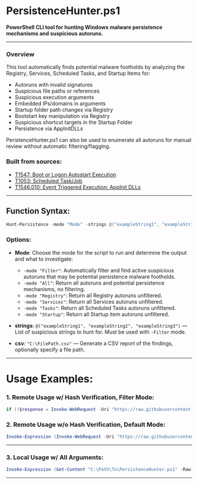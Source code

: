 # PersistenceHunter.ps1

**PowerShell CLI tool for hunting Windows malware persistence mechanisms and suspicious autoruns.**

---

### Overview
This tool automatically finds potential malware footholds by analyzing the Registry, Services, Scheduled Tasks, and Startup Items for:

- Autoruns with invalid signatures
- Suspicious file paths or references
- Suspicious execution arguments
- Embedded IPs/domains in arguments
- Startup folder path changes via Registry
- Bootstart key manipulation via Registry
- Suspicious shortcut targets in the Startup Folder
- Persistence via AppInitDLLs

PeristenceHunter.ps1 can also be used to enumerate all autoruns for manual review without automatic filtering/flagging.

### Built from sources:
- [T1547: Boot or Logon Autostart Execution](https://attack.mitre.org/techniques/T1547/001/)
- [T1053: Scheduled Task/Job](https://attack.mitre.org/techniques/T1053/)
- [T1546.010: Event Triggered Execution: AppInit DLLs](https://attack.mitre.org/techniques/T1546/010/)


---

## Function Syntax:
```powershell
Hunt-Persistence -mode "Mode" -strings @("exampleString1", "exampleString2", "exampleString3") -csv "C:\FilePath.csv"
```

### Options:
- **Mode**: Choose the mode for the script to run and determine the output and what to investigate:
  - `-mode "Filter"`: Automatically filter and find active suspicious autoruns that may be potential persistence malware footholds.
  - `-mode "All"`: Return all autoruns and potential persistence mechanisms, no filtering.
  - `-mode "Registry"`: Return all Registry autoruns unfiltered.
  - `-mode "Services"`: Return all Services autoruns unfiltered.
  - `-mode "Tasks"`: Return all Scheduled Tasks autoruns unfiltered.
  - `-mode "Startup"`: Return all Startup item autoruns unfiltered.

- **strings**: `@("exampleString1", "exampleString2", "exampleString3")` — List of suspicious strings to hunt for. Must be used with `-Filter` mode.
- **csv**: `"C:\FilePath.csv"` — Generate a CSV report of the findings, optionally specify a file path.

---
# Usage Examples: 

### 1. Remote Usage w/ Hash Verification, Filter Mode:
```powershell
if (($response = Invoke-WebRequest -Uri "https://raw.githubusercontent.com/blwhit/PersistenceHunter/refs/heads/main/PersistenceHunter.ps1" -UseBasicParsing).StatusCode -eq 200) { if ([BitConverter]::ToString([System.Security.Cryptography.MD5]::Create().ComputeHash([System.Text.Encoding]::UTF8.GetBytes($response.Content))).Replace("-", "") -eq "47bf365b92eeed0acb18de52f0b750bf") { Invoke-Expression $response.Content; Hunt-Persistence -mode "Filter" } else { Write-Host "Hash verification failed." } } else { Write-Host "Failed to download the script. Status Code: $($response.StatusCode)" }
```

### 2. Remote Usage w/o Hash Verification, Default Mode:
```powershell
Invoke-Expression (Invoke-WebRequest -Uri "https://raw.githubusercontent.com/blwhit/PersistenceHunter/refs/heads/main/PersistenceHunter.ps1" -UseBasicP).Content; Hunt-Persistence
```

---

### 3. Local Usage w/ All Arguments:
```powershell
Invoke-Expression (Get-Content "C:\Path\To\PersistenceHunter.ps1" -Raw); Hunt-Persistence -mode "Mode" -strings @("exampleString1", "exampleString2", "exampleString3") -csv "C:\FilePath.csv"
```

---
